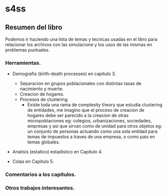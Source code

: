 # s4ss

## Resumen del libro

Podemos ir haciendo una lista de temas y tecnicas usadas en el libro para relacionar los
archivos con las simulacione y los usos de las mismas en problemas puntuales.

### Herramientas.

 - Demografia (birth-death processes) en capitulo 3.
   - Separacion en grupos poblacionales con distintas tasas de nacimiento y muerte.
   - Creacion de hogares.
   - Procesos de clustering.
     - Existe toda una rama de complexity theory que estudia clustering de entidades,
       me imagino que el proceso de creacion de hogares debe ser parecido a la creacion
       de otras micropoblaciones eg: colegios, urbanizaciones, sociedades, empresas y asi
       que sirvan como de unidad para otros objetos eg: un conjunto de personas actuando como una sola entidad para temas de impuestos a traves de una empresa, o como pais en temas globales.
       

 - Analisis (estatico) estadistico en Capitulo 4.

 - Colas en Capitulo 5.


### Comentarios a los capitulos.



### Otros trabajos interesantes.